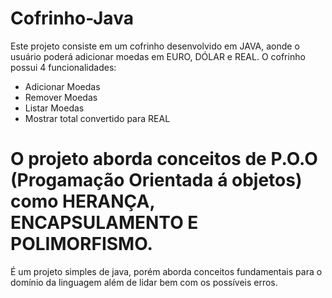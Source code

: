 # Cofrinho-Java
Este projeto consiste em um cofrinho desenvolvido em JAVA, aonde o usuário poderá adicionar moedas em EURO, DÓLAR e REAL.
O cofrinho possui 4 funcionalidades:
- Adicionar Moedas
- Remover Moedas
- Listar Moedas
- Mostrar total convertido para REAL
# O projeto aborda conceitos de P.O.O (Progamação Orientada á objetos) como HERANÇA, ENCAPSULAMENTO E POLIMORFISMO.
É um projeto simples de java, porém aborda conceitos fundamentais para o domínio da linguagem além de lidar bem com os possíveis erros.
